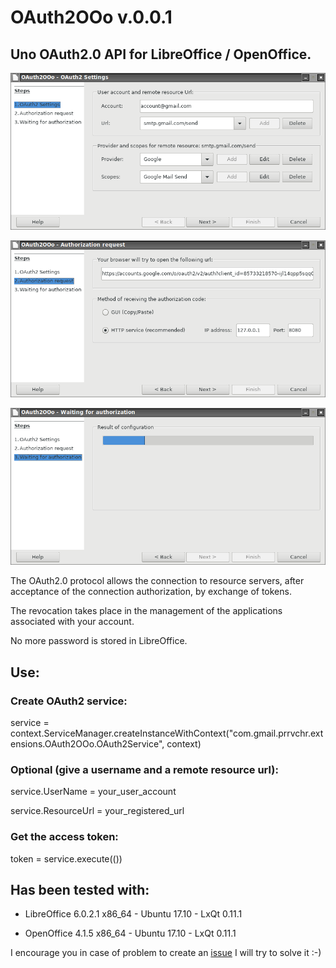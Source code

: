 # OAuth2OOo v.0.0.1

## Uno OAuth2.0 API for LibreOffice / OpenOffice.

![OAuth2OOo Wizard Page1 screenshot](OAuth2Wizard1.png)

![OAuth2OOo Wizard Page2 screenshot](OAuth2Wizard2.png)

![OAuth2OOo Wizard Page3 screenshot](OAuth2Wizard3.png)

The OAuth2.0 protocol allows the connection to resource servers, after acceptance of the connection authorization, by exchange of tokens.

The revocation takes place in the management of the applications associated with your account.

No more password is stored in LibreOffice.

## Use:

### Create OAuth2 service:

service = context.ServiceManager.createInstanceWithContext("com.gmail.prrvchr.extensions.OAuth2OOo.OAuth2Service", context)

### Optional (give a username and a remote resource url):

service.UserName = your_user_account

service.ResourceUrl = your_registered_url

### Get the access token:

token = service.execute(())

## Has been tested with:
	
* LibreOffice 6.0.2.1 x86_64 - Ubuntu 17.10 - LxQt 0.11.1

* OpenOffice 4.1.5 x86_64 - Ubuntu 17.10 - LxQt 0.11.1

I encourage you in case of problem to create an [issue](https://github.com/prrvchr/OAuth2OOo/issues/new)
I will try to solve it :-)
